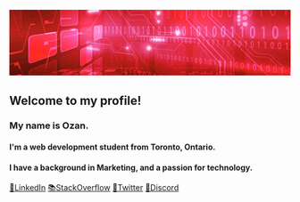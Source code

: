 ![hello!](ghbanner.png "github banner")

## Welcome to my profile!
<!--
Here are some ideas to get you started:
- 🔭 I’m currently working on ...
- 🌱 I’m currently learning ...
- 👯 I’m looking to collaborate on ...
- 🤔 I’m looking for help with ...
- 💬 Ask me about ...
- 📫 How to reach me: ...
- 😄 Pronouns: ...
- ⚡ Fun fact: ...
-->

### My name is Ozan. 
#### I'm a web development student from Toronto, Ontario.
#### I have a background in Marketing, and a passion for technology.

<a href="https://www.linkedin.com/in/ozanlago/">🔗LinkedIn</a>
<a href="https://stackoverflow.com/users/23215831/ozan">📚StackOverflow</a>
<a href="https://twitter.com/ozanls">🐤Twitter</a>
<a href="https://discordapp.com/users/ozan.ls/">🤖Discord</a>


